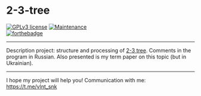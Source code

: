 # 2-3-tree

 [![GPLv3 license](https://img.shields.io/badge/License-GPLv3-blue.svg)](http://perso.crans.org/besson/LICENSE.html)
 [![Maintenance](https://img.shields.io/badge/Maintained%3F-yes-green.svg)](https://GitHub.com/Naereen/StrapDown.js/graphs/commit-activity)  
 [![forthebadge](https://forthebadge.com/images/badges/made-with-java.svg)](https://forthebadge.com)
 
 ---
 
Description project: structure and processing of [2-3 tree](https://en.wikipedia.org/wiki/2–3_tree). Comments in the program in Russian. Also presented is my term paper on this topic (but in Ukrainian). 

---

I hope my project will help you! Communication with me: https://t.me/vlnt_snk
